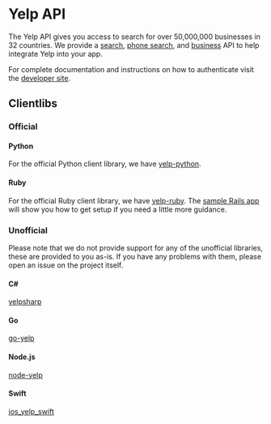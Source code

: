 # Yelp API

The Yelp API gives you access to search for over 50,000,000 businesses in 32 countries. We provide a [search](https://www.yelp.com/developers/documentation/v2/search_api), [phone search](https://www.yelp.com/developers/documentation/v2/phone_search), and [business](https://www.yelp.com/developers/documentation/v2/business) API to help integrate Yelp into your app.

For complete documentation and instructions on how to authenticate visit the [developer site](https://www.yelp.com/developers).

## Clientlibs

### Official

#### Python

For the official Python client library, we have [yelp-python](https://github.com/yelp/yelp-python).

#### Ruby

For the official Ruby client library, we have [yelp-ruby](https://github.com/yelp/yelp-ruby). The [sample Rails app](https://github.com/yelp/yelp-rails-example) will show you how to get setup if you need a little more guidance.

### Unofficial

Please note that we do not provide support for any of the unofficial libraries, these are provided to you as-is. If you have any problems with them, please open an issue on the project itself.

#### C#

[yelpsharp](https://github.com/JustinBeckwith/yelpsharp)

#### Go

[go-yelp](https://github.com/JustinBeckwith/go-yelp)

#### Node.js

[node-yelp](https://github.com/olalonde/node-yelp)

#### Swift

[ios_yelp_swift](https://github.com/codepath/ios_yelp_swift)
